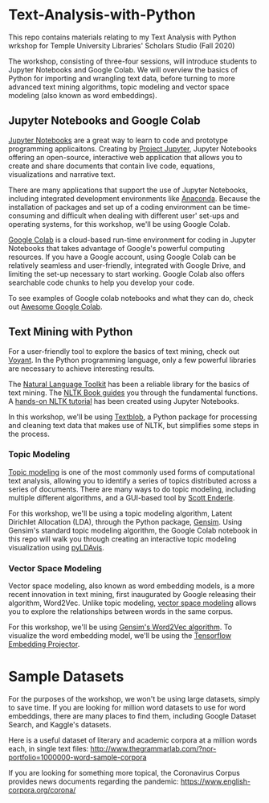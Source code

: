 # Text-Analysis-with-Python

This repo contains materials relating to my Text Analysis with Python wrkshop for Temple University Libraries' Scholars Studio (Fall 2020)

The workshop, consisting of three-four sessions, will introduce students to Jupyter Notebooks and Google Colab. We will overview the basics of Python for importing and wrangling text data, before turning to more advanced text mining algorithms, topic modeling and vector space modeling (also known as word embeddings).

## Jupyter Notebooks and Google Colab

[Jupyter Notebooks](https://github.com/jupyter/notebook) are a great way to learn to code and prototype programming applicaitons. Creating by [Project Jupyter](https://jupyter.org/), Jupyter Notebooks offering an open-source, interactive web application that allows you to create and share documents that contain live code, equations, visualizations and narrative text. 

There are many applications that support the use of Jupyter Notebooks, including integrated development environments like [Anaconda](https://docs.anaconda.com/anaconda/navigator/). Because the installation of packages and set up of a coding environment can be time-consuming and difficult when dealing with different user' set-ups and operating systems, for this workshop, we'll be using Google Colab.

[Google Colab](https://colab.research.google.com/notebooks/intro.ipynb#recent=true) is a cloud-based run-time environment for coding in Jupyter Notebooks that takes advantage of Google's powerful computing resources. If you have a Google account, using Google Colab can be relatively seamless and user-friendly, integrated with Google Drive, and limiting the set-up necessary to start working. Google Colab also offers searchable code chunks to help you develop your code. 

To see examples of Google colab notebooks and what they can do, check out [Awesome Google Colab](https://github.com/firmai/awesome-google-colab).

## Text Mining with Python

For a user-friendly tool to explore the basics of text mining, check out [Voyant](https://voyant-tools.org/). In the Python programming language, only a few powerful libraries are necessary to achieve interesting results. 

The [Natural Language Toolkit](https://www.nltk.org) has been a reliable library for the basics of text mining. The [NLTK Book guides](https://www.nltk.org/book/) you through the fundamental functions. A [hands-on NLTK tutorial](https://github.com/hb20007/hands-on-nltk-tutorial) has been created using Jupyter Notebooks.

In this workshop, we'll be using [Textblob](https://textblob.readthedocs.io/en/dev/), a Python package for processing and cleaning text data that makes use of NLTK, but simplifies some steps in the process. 

### Topic Modeling

[Topic modeling](http://journalofdigitalhumanities.org/2-1/topic-modeling-a-basic-introduction-by-megan-r-brett/) is one of the most commonly used forms of computational text analysis, allowing you to identify a series of topics distributed across a series of documents. There are many ways to do topic modeling, including multiple different algorithms, and a GUI-based tool by [Scott Enderle](https://github.com/senderle/topic-modeling-tool).

For this workshop, we'll be using a topic modeling algorithm, Latent Dirichlet Allocation (LDA), through the Python package, [Gensim](https://radimrehurek.com/gensim/). Using Gensim's standard topic modeling algorithm, the Google Colab notebook in this repo will walk you through creating an interactive topic modeling visualization using [pyLDAvis](https://github.com/bmabey/pyLDAvis).


### Vector Space Modeling

Vector space modeling, also known as word embedding models, is a more recent innovation in text mining, first inaugurated by Google releasing their algorithm, Word2Vec. Unlike topic modeling, [vector space modeling](http://bookworm.benschmidt.org/posts/2015-10-25-Word-Embeddings.html) allows you to explore the relationships between words in the same corpus. 

For this workshop, we'll be using [Gensim's Word2Vec algorithm](https://radimrehurek.com/gensim/auto_examples/tutorials/run_word2vec.html). To visualize the word embedding model, we'll be using the [Tensorflow Embedding Projector](https://projector.tensorflow.org/). 

# Sample Datasets

For the purposes of the workshop, we won't be using large datasets, simply to save time. If you are looking for million word datasets to use for word embeddings, there are many places to find them, including Google Dataset Search, and Kaggle's datasets. 

Here is a useful dataset of literary and academic corpora at a million words each, in single text files: http://www.thegrammarlab.com/?nor-portfolio=1000000-word-sample-corpora

If you are looking for something more topical, the Coronavirus Corpus provides news documents regarding the pandemic: https://www.english-corpora.org/corona/
